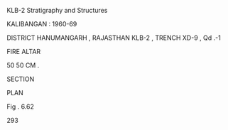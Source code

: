 KLB-2 Stratigraphy and Structures

KALIBANGAN : 1960-69

DISTRICT HANUMANGARH , RAJASTHAN
KLB-2 , TRENCH XD-9 , Qd .-1

FIRE ALTAR

50                                50
CM .

SECTION

 PLAN

Fig . 6.62

293